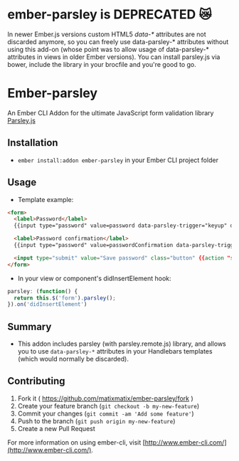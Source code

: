 # ember-parsley is DEPRECATED 😿

In newer Ember.js versions custom HTML5 _data-*_ attributes are not discarded anymore, so you can freely use data-parsley-* attributes without using this add-on (whose point was to allow usage of data-parsley-* attributes in views in older Ember versions). You can install parsley.js via bower, include the library in your brocfile and you're good to go.

# Ember-parsley

An Ember CLI Addon for the ultimate JavaScript form validation library [Parsley.js](http://parsleyjs.org/)

## Installation

* `ember install:addon ember-parsley` in your Ember CLI project folder

## Usage

* Template example:

```html
<form>
  <label>Password</label>
  {{input type="password" value=password data-parsley-trigger="keyup" data-parsley-length="[8, 32]" data-parsley-length-message="Password must be at least 8 characters long." required="required" class="password-field"}}

  <label>Password confirmation</label>
  {{input type="password" value=passwordConfirmation data-parsley-trigger="keyup" data-parsley-length="[8, 32]" data-parsley-length-message="Password must be at least 8 characters long." data-parsley-equalto=".password-field" data-parsley-equalto-message="Password confirmation must match the password." required="required"}}

  <input type="submit" value="Save password" class="button" {{action "savePassword" target="view"}}>
</form>
```

*  In your view or component's didInsertElement hook:

```javascript
parsley: (function() {
  return this.$('form').parsley();
}).on('didInsertElement')
```

## Summary

* This addon includes parsley (with parsley.remote.js) library, and allows you to use `data-parsley-*` attributes in your Handlebars templates (which would normally be discarded).

## Contributing

1. Fork it ( https://github.com/matixmatix/ember-parsley/fork )
2. Create your feature branch (`git checkout -b my-new-feature`)
3. Commit your changes (`git commit -am 'Add some feature'`)
4. Push to the branch (`git push origin my-new-feature`)
5. Create a new Pull Request

For more information on using ember-cli, visit [http://www.ember-cli.com/](http://www.ember-cli.com/).
